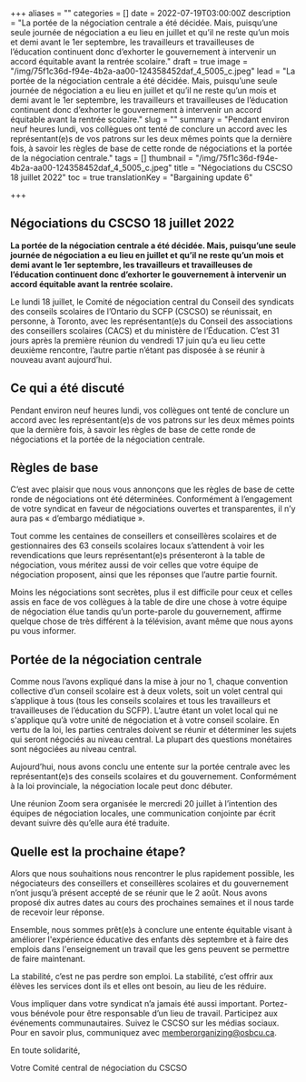 +++
aliases = ""
categories = []
date = 2022-07-19T03:00:00Z
description = "La portée de la négociation centrale a été décidée. Mais, puisqu’une seule journée de négociation a eu lieu en juillet et qu’il ne reste qu’un mois et demi avant le 1er septembre, les travailleurs et travailleuses de l’éducation continuent donc d’exhorter le gouvernement à intervenir un accord équitable avant la rentrée scolaire."
draft = true
image = "/img/75f1c36d-f94e-4b2a-aa00-124358452daf_4_5005_c.jpeg"
lead = "La portée de la négociation centrale a été décidée. Mais, puisqu’une seule journée de négociation a eu lieu en juillet et qu’il ne reste qu’un mois et demi avant le 1er septembre, les travailleurs et travailleuses de l’éducation continuent donc d’exhorter le gouvernement à intervenir un accord équitable avant la rentrée scolaire."
slug = ""
summary = "Pendant environ neuf heures lundi, vos collègues ont tenté de conclure un accord avec les représentant(e)s de vos patrons sur les deux mêmes points que la dernière fois, à savoir les règles de base de cette ronde de négociations et la portée de la négociation centrale."
tags = []
thumbnail = "/img/75f1c36d-f94e-4b2a-aa00-124358452daf_4_5005_c.jpeg"
title = "Négociations du CSCSO 18 juillet 2022"
toc = true
translationKey = "Bargaining update 6"

+++
## **Négociations du CSCSO** 18 juillet 2022

**La portée de la négociation centrale a été décidée. Mais, puisqu’une seule journée de négociation a eu lieu en juillet et qu’il ne reste qu’un mois et demi avant le 1er septembre, les travailleurs et travailleuses de l’éducation continuent donc d’exhorter le gouvernement à intervenir un accord équitable avant la rentrée scolaire.**

Le lundi 18 juillet, le Comité de négociation central du Conseil des syndicats des conseils scolaires de l’Ontario du SCFP (CSCSO) se réunissait, en personne, à Toronto, avec les représentant(e)s du Conseil des associations des conseillers scolaires (CACS) et du ministère de l’Éducation. C’est 31 jours après la première réunion du vendredi 17 juin qu’a eu lieu cette deuxième rencontre, l’autre partie n’étant pas disposée à se réunir à nouveau avant aujourd’hui.

## **Ce qui a été discuté**

Pendant environ neuf heures lundi, vos collègues ont tenté de conclure un accord avec les représentant(e)s de vos patrons sur les deux mêmes points que la dernière fois, à savoir les règles de base de cette ronde de négociations et la portée de la négociation centrale.

## Règles de base

C’est avec plaisir que nous vous annonçons que les règles de base de cette ronde de négociations ont été déterminées. Conformément à l’engagement de votre syndicat en faveur de négociations ouvertes et transparentes, il n’y aura pas « d’embargo médiatique ».

Tout comme les centaines de conseillers et conseillères scolaires et de gestionnaires des 63 conseils scolaires locaux s’attendent à voir les revendications que leurs représentant(e)s présenteront à la table de négociation, vous méritez aussi de voir celles que votre équipe de négociation proposent, ainsi que les réponses que l’autre partie fournit.

Moins les négociations sont secrètes, plus il est difficile pour ceux et celles assis en face de vos collègues à la table de dire une chose à votre équipe de négociation élue tandis qu’un porte-parole du gouvernement, affirme quelque chose de très différent à la télévision, avant même que nous ayons pu vous informer.

## Portée de la négociation centrale

Comme nous l’avons expliqué dans la mise à jour no 1, chaque convention collective d’un conseil scolaire est à deux volets, soit un volet central qui s’applique à tous (tous les conseils scolaires et tous les travailleurs et travailleuses de l’éducation du SCFP). L’autre étant un volet local qui ne s'applique qu’à votre unité de négociation et à votre conseil scolaire. En vertu de la loi, les parties centrales doivent se réunir et déterminer les sujets qui seront négociés au niveau central. La plupart des questions monétaires sont négociées au niveau central.

Aujourd’hui, nous avons conclu une entente sur la portée centrale avec les représentant(e)s des conseils scolaires et du gouvernement. Conformément à la loi provinciale, la négociation locale peut donc débuter.

Une réunion Zoom sera organisée le mercredi 20 juillet à l’intention des équipes de négociation locales, une communication conjointe par écrit devant suivre dès qu’elle aura été traduite.

## **Quelle est la prochaine étape?**

Alors que nous souhaitions nous rencontrer le plus rapidement possible, les négociateurs des conseillers et conseillères scolaires et du gouvernement n’ont jusqu’à présent accepté de se réunir que le 2 août. Nous avons proposé dix autres dates au cours des prochaines semaines et il nous tarde de recevoir leur réponse.

Ensemble, nous sommes prêt(e)s à conclure une entente équitable visant à améliorer l'expérience éducative des enfants dès septembre et à faire des emplois dans l'enseignement un travail que les gens peuvent se permettre de faire maintenant.

La stabilité, c’est ne pas perdre son emploi. La stabilité, c’est offrir aux élèves les services dont ils et elles ont besoin, au lieu de les réduire.

Vous impliquer dans votre syndicat n’a jamais été aussi important. Portez-vous bénévole pour être responsable d’un lieu de travail. Participez aux événements communautaires. Suivez le CSCSO sur les médias sociaux. Pour en savoir plus, communiquez avec [memberorganizing@osbcu.ca](mailto:memberorganizing@osbcu.ca).

En toute solidarité,

Votre Comité central de négociation du CSCSO